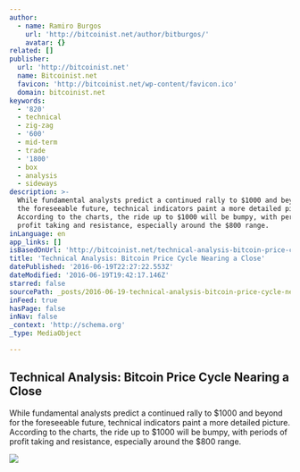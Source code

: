 ```yaml
---
author:
  - name: Ramiro Burgos
    url: 'http://bitcoinist.net/author/bitburgos/'
    avatar: {}
related: []
publisher:
  url: 'http://bitcoinist.net'
  name: Bitcoinist.net
  favicon: 'http://bitcoinist.net/wp-content/favicon.ico'
  domain: bitcoinist.net
keywords:
  - '820'
  - technical
  - zig-zag
  - '600'
  - mid-term
  - trade
  - '1800'
  - box
  - analysis
  - sideways
description: >-
  While fundamental analysts predict a continued rally to $1000 and beyond for
  the foreseeable future, technical indicators paint a more detailed picture.
  According to the charts, the ride up to $1000 will be bumpy, with periods of
  profit taking and resistance, especially around the $800 range.
inLanguage: en
app_links: []
isBasedOnUrl: 'http://bitcoinist.net/technical-analysis-bitcoin-price-close/'
title: 'Technical Analysis: Bitcoin Price Cycle Nearing a Close'
datePublished: '2016-06-19T22:27:22.553Z'
dateModified: '2016-06-19T19:42:17.146Z'
starred: false
sourcePath: _posts/2016-06-19-technical-analysis-bitcoin-price-cycle-nearing-a-close.md
inFeed: true
hasPage: false
inNav: false
_context: 'http://schema.org'
_type: MediaObject

---
```

<article style=""><h1>Technical Analysis: Bitcoin Price Cycle Nearing a Close</h1><p>While fundamental analysts predict a continued rally to $1000 and beyond for the foreseeable future, technical indicators paint a more detailed picture. According to the charts, the ride up to $1000 will be bumpy, with periods of profit taking and resistance, especially around the $800 range.</p><img src="http://bitcoinist.net/wp-content/uploads/2016/06/bitcoin-june-19th-long.jpg" /></article>